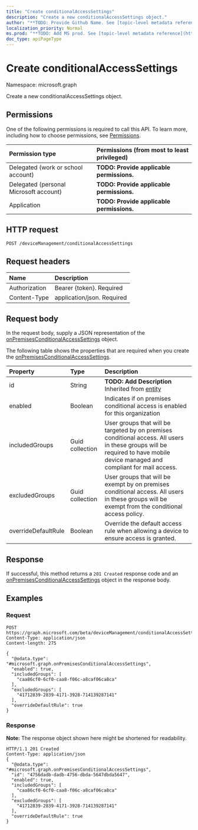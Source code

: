 ```yaml
---
title: "Create conditionalAccessSettings"
description: "Create a new conditionalAccessSettings object."
author: "**TODO: Provide Github Name. See [topic-level metadata reference](https://msgo.azurewebsites.net/add/document/guidelines/metadata.html#topic-level-metadata)**"
localization_priority: Normal
ms.prod: "**TODO: Add MS prod. See [topic-level metadata reference](https://msgo.azurewebsites.net/add/document/guidelines/metadata.html#topic-level-metadata)**"
doc_type: apiPageType
---
```


# Create conditionalAccessSettings

Namespace: microsoft.graph

Create a new conditionalAccessSettings object.

## Permissions
One of the following permissions is required to call this API. To learn more, including how to choose permissions, see [Permissions](/concepts/permissions-reference.md).

|Permission type|Permissions (from most to least privileged)|
|:---|:---|
|Delegated (work or school account)|**TODO: Provide applicable permissions.**|
|Delegated (personal Microsoft account)|**TODO: Provide applicable permissions.**|
|Application|**TODO: Provide applicable permissions.**|

## HTTP request
<!-- {
  "blockType": "ignored"
}
-->
``` http
POST /deviceManagement/conditionalAccessSettings
```

## Request headers
|Name|Description|
|:---|:---|
|Authorization|Bearer {token}. Required|
|Content-Type|application/json. Required|

## Request body
In the request body, supply a JSON representation of the [onPremisesConditionalAccessSettings](../resources/onpremisesconditionalaccesssettings.md) object.

The following table shows the properties that are required when you create the [onPremisesConditionalAccessSettings](../resources/onpremisesconditionalaccesssettings.md).

|Property|Type|Description|
|:---|:---|:---|
|id|String|**TODO: Add Description** Inherited from [entity](../resources/entity.md)|
|enabled|Boolean|Indicates if on premises conditional access is enabled for this organization|
|includedGroups|Guid collection|User groups that will be targeted by on premises conditional access. All users in these groups will be required to have mobile device managed and compliant for mail access.|
|excludedGroups|Guid collection|User groups that will be exempt by on premises conditional access. All users in these groups will be exempt from the conditional access policy.|
|overrideDefaultRule|Boolean|Override the default access rule when allowing a device to ensure access is granted.|



## Response
If successful, this method returns a `201 Created` response code and an [onPremisesConditionalAccessSettings](../resources/onpremisesconditionalaccesssettings.md) object in the response body.

## Examples

### Request
<!-- {
  "blockType": "request",
  "name": "create_onpremisesconditionalaccesssettings_from_"
}
-->
``` http
POST https://graph.microsoft.com/beta/deviceManagement/conditionalAccessSettings
Content-Type: application/json
Content-length: 275

{
  "@odata.type": "#microsoft.graph.onPremisesConditionalAccessSettings",
  "enabled": true,
  "includedGroups": [
    "caa86cf0-6cf0-caa8-f06c-a8caf06ca8ca"
  ],
  "excludedGroups": [
    "41712839-2839-4171-3928-714139287141"
  ],
  "overrideDefaultRule": true
}
```

### Response
**Note:** The response object shown here might be shortened for readability.
<!-- {
  "blockType": "response",
  "truncated": true,
  "@odata.type": "microsoft.graph.onpremisesconditionalaccesssettings"
}
-->
``` http
HTTP/1.1 201 Created
Content-Type: application/json
{
  "@odata.type": "#microsoft.graph.onPremisesConditionalAccessSettings",
  "id": "4756dadb-dadb-4756-dbda-5647dbda5647",
  "enabled": true,
  "includedGroups": [
    "caa86cf0-6cf0-caa8-f06c-a8caf06ca8ca"
  ],
  "excludedGroups": [
    "41712839-2839-4171-3928-714139287141"
  ],
  "overrideDefaultRule": true
}
```

